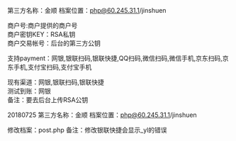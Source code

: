 第三方名称：金顺 
档案位置：php@60.245.31.1/jinshuen 
 
商户号:商户提供的商户号  
商户密钥KEY：RSA私钥  
商户交易帐号：后台的第三方公钥  
 
支持payment：网银,银联扫码,银联快捷,QQ扫码,微信扫码,微信手机,京东扫码,京东手机,支付宝扫码,支付宝手机  
 
现有渠道：网银,银联扫码,银联快捷  
测试到账：网银  
备注：要去后台上传RSA公钥  
 
20180725
第三方名称：金顺 
档案位置：php@60.245.31.1/jinshuen 

修改档案：post.php
备注：修改银联快捷会显示_yl的错误